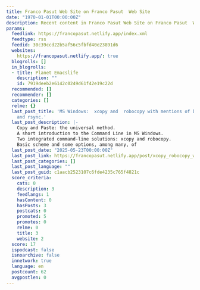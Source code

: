 ```yaml
---
title: Franco Pasut Web Site on Franco Pasut  Web Site
date: "1970-01-01T00:00:00Z"
description: Recent content in Franco Pasut Web Site on Franco Pasut  Web Site
params:
  feedlink: https://francopasut.netlify.app/index.xml
  feedtype: rss
  feedid: 30c39ccd22b5af56c5fbfd40e23891d6
  websites:
    https://francopasut.netlify.app/: true
  blogrolls: []
  in_blogrolls:
  - title: Planet Emacslife
    description: ""
    id: 7919deeb2e6142c0249d61f42e19c22d
  recommended: []
  recommender: []
  categories: []
  relme: {}
  last_post_title: 'MS Windows:  xcopy and  robocopy with mentions of batch procedures
    and rsync.'
  last_post_description: |-
    Copy and Paste: the universal method.
    A short introduction to the Command Line in MS Windows.
    Two integrated command-line solutions: xcopy and robocopy.
    Basic scheme and some options, among many, of
  last_post_date: "2025-05-23T00:00:00Z"
  last_post_link: https://francopasut.netlify.app/post/xcopy_robocopy_windowsv/
  last_post_categories: []
  last_post_language: ""
  last_post_guid: c1aacb2523107c6fde4235c765f4821c
  score_criteria:
    cats: 0
    description: 3
    feedlangs: 1
    hasContent: 0
    hasPosts: 3
    postcats: 0
    promoted: 5
    promotes: 0
    relme: 0
    title: 3
    website: 2
  score: 17
  ispodcast: false
  isnoarchive: false
  innetwork: true
  language: en
  postcount: 62
  avgpostlen: 0
---
```

